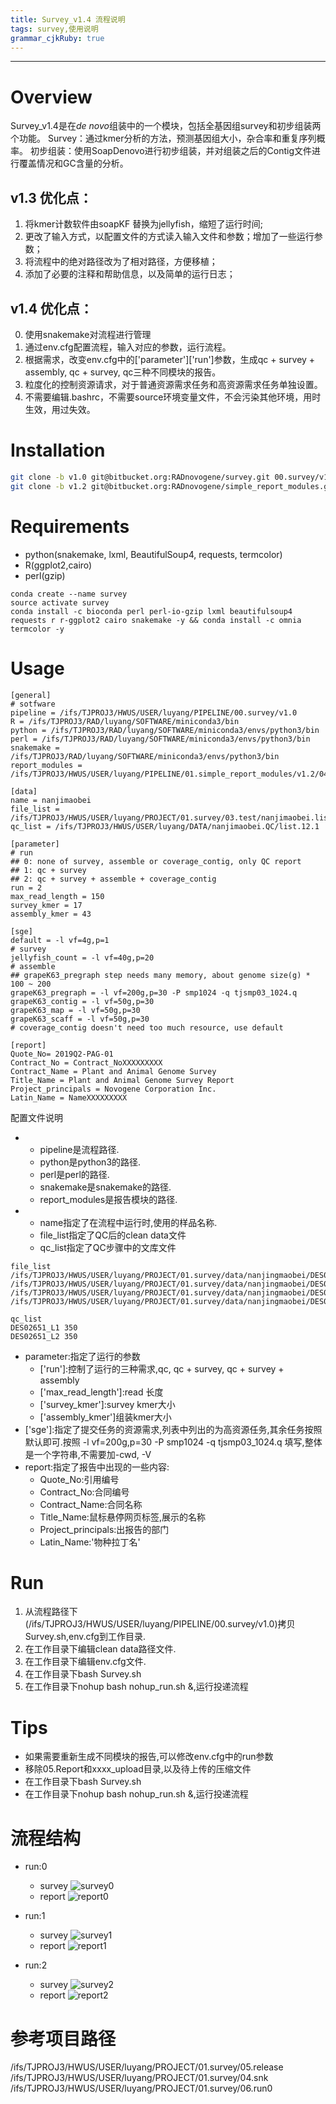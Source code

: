 ```yaml
---
title: Survey_v1.4 流程说明
tags: survey,使用说明
grammar_cjkRuby: true
---
```


-----
# Overview
Survey_v1.4是在*de novo*组装中的一个模块，包括全基因组survey和初步组装两个功能。
Survey：通过kmer分析的方法，预测基因组大小，杂合率和重复序列概率。
初步组装：使用SoapDenovo进行初步组装，并对组装之后的Contig文件进行覆盖情况和GC含量的分析。
## v1.3 优化点：
1. 将kmer计数软件由soapKF 替换为jellyfish，缩短了运行时间;
2. 更改了输入方式，以配置文件的方式读入输入文件和参数；增加了一些运行参数；
3. 将流程中的绝对路径改为了相对路径，方便移植；
4. 添加了必要的注释和帮助信息，以及简单的运行日志；
## v1.4 优化点：
0. 使用snakemake对流程进行管理
1. 通过env.cfg配置流程，输入对应的参数，运行流程。
2. 根据需求，改变env.cfg中的['parameter']['run']参数，生成qc + survey + assembly, qc + survey, qc三种不同模块的报告。
3. 粒度化的控制资源请求，对于普通资源需求任务和高资源需求任务单独设置。
4. 不需要编辑.bashrc，不需要source环境变量文件，不会污染其他环境，用时生效，用过失效。

# Installation
```bash
git clone -b v1.0 git@bitbucket.org:RADnovogene/survey.git 00.survey/v1.0
git clone -b v1.2 git@bitbucket.org:RADnovogene/simple_report_modules.git 01.simple_report_modules/v1.2
```
# Requirements
- python(snakemake, lxml, BeautifulSoup4, requests, termcolor)
- R(ggplot2,cairo)
- perl(gzip)
```
conda create --name survey
source activate survey
conda install -c bioconda perl perl-io-gzip lxml beautifulsoup4 requests r r-ggplot2 cairo snakemake -y && conda install -c omnia termcolor -y
```
# Usage
```dsconfig
[general]
# sotfware
pipeline = /ifs/TJPROJ3/HWUS/USER/luyang/PIPELINE/00.survey/v1.0
R = /ifs/TJPROJ3/RAD/luyang/SOFTWARE/miniconda3/bin
python = /ifs/TJPROJ3/RAD/luyang/SOFTWARE/miniconda3/envs/python3/bin
perl = /ifs/TJPROJ3/RAD/luyang/SOFTWARE/miniconda3/envs/python3/bin
snakemake = /ifs/TJPROJ3/RAD/luyang/SOFTWARE/miniconda3/envs/python3/bin
report_modules = /ifs/TJPROJ3/HWUS/USER/luyang/PIPELINE/01.simple_report_modules/v1.2/04.survey

[data]
name = nanjimaobei
file_list = /ifs/TJPROJ3/HWUS/USER/luyang/PROJECT/01.survey/03.test/nanjimaobei.list
qc_list = /ifs/TJPROJ3/HWUS/USER/luyang/DATA/nanjimaobei.QC/list.12.1

[parameter]
# run
## 0: none of survey, assemble or coverage_contig, only QC report
## 1: qc + survey
## 2: qc + survey + assemble + coverage_contig
run = 2
max_read_length = 150
survey_kmer = 17
assembly_kmer = 43

[sge]
default = -l vf=4g,p=1
# survey
jellyfish_count = -l vf=40g,p=20
# assemble
## grapeK63_pregraph step needs many memory, about genome size(g) * 100 ~ 200
grapeK63_pregraph = -l vf=200g,p=30 -P smp1024 -q tjsmp03_1024.q
grapeK63_contig = -l vf=50g,p=30
grapeK63_map = -l vf=50g,p=30
grapeK63_scaff = -l vf=50g,p=30
# coverage_contig doesn't need too much resource, use default

[report]
Quote_No= 2019Q2-PAG-01
Contract_No = Contract_NoXXXXXXXXX
Contract_Name = Plant and Animal Genome Survey
Title_Name = Plant and Animal Genome Survey Report
Project_principals = Novogene Corporation Inc.
Latin_Name = NameXXXXXXXXX
```
配置文件说明
- ['general']:指定了一些环境路径
	- pipeline是流程路径.
	- python是python3的路径.
	- perl是perl的路径.
	- snakemake是snakemake的路径.
	- report_modules是报告模块的路径.
- ['data']:主要为一些输入文件的路径,
	- name指定了在流程中运行时,使用的样品名称.
	- file_list指定了QC后的clean data文件
	- qc_list指定了QC步骤中的文库文件
``` 
file_list
/ifs/TJPROJ3/HWUS/USER/luyang/PROJECT/01.survey/data/nanjingmaobei/DES02651_L1_1_clean.rd.fq.gz
/ifs/TJPROJ3/HWUS/USER/luyang/PROJECT/01.survey/data/nanjingmaobei/DES02651_L1_2_clean.rd.fq.gz
/ifs/TJPROJ3/HWUS/USER/luyang/PROJECT/01.survey/data/nanjingmaobei/DES02651_L2_1_clean.rd.fq.gz
/ifs/TJPROJ3/HWUS/USER/luyang/PROJECT/01.survey/data/nanjingmaobei/DES02651_L2_2_clean.rd.fq.gz
```
```
qc_list
DES02651_L1	350
DES02651_L2	350
```


- parameter:指定了运行的参数
	- ['run']:控制了运行的三种需求,qc, qc + survey, qc + survey + assembly
	- ['max_read_length']:read 长度
	- ['survey_kmer']:survey kmer大小
	- ['assembly_kmer']组装kmer大小
- ['sge']:指定了提交任务的资源需求,列表中列出的为高资源任务,其余任务按照默认即可.按照 -l vf=200g,p=30 -P smp1024 -q tjsmp03_1024.q 填写,整体是一个字符串,不需要加-cwd, -V
- report:指定了报告中出现的一些内容:
	- Quote_No:引用编号
	- Contract_No:合同编号
	- Contract_Name:合同名称
	- Title_Name:鼠标悬停网页标签,展示的名称
	- Project_principals:出报告的部门
	- Latin_Name:'物种拉丁名'
# Run
1. 从流程路径下(/ifs/TJPROJ3/HWUS/USER/luyang/PIPELINE/00.survey/v1.0)拷贝Survey.sh,env.cfg到工作目录.
2. 在工作目录下编辑clean data路径文件.
3. 在工作目录下编辑env.cfg文件.
4. 在工作目录下bash Survey.sh
5. 在工作目录下nohup bash nohup_run.sh &,运行投递流程

# Tips
- 如果需要重新生成不同模块的报告,可以修改env.cfg中的run参数
- 移除05.Report和xxxx_upload目录,以及待上传的压缩文件
- 在工作目录下bash Survey.sh
- 在工作目录下nohup bash nohup_run.sh &,运行投递流程

# 流程结构
- run:0
	- survey
![survey0](https://www.github.com/luyang93/gitimg/raw/master/2019/5/survey0.png)
	- report
![report0](https://www.github.com/luyang93/gitimg/raw/master/2019/5/report0.png)

- run:1
	- survey
![survey1](https://www.github.com/luyang93/gitimg/raw/master/2019/5/survey1.png)
	- report
![report1](https://www.github.com/luyang93/gitimg/raw/master/2019/5/report1.png)

- run:2
	- survey
![survey2](https://www.github.com/luyang93/gitimg/raw/master/2019/5/survey2.png)
	- report
![report2](https://www.github.com/luyang93/gitimg/raw/master/2019/5/report2.png)
# 参考项目路径
/ifs/TJPROJ3/HWUS/USER/luyang/PROJECT/01.survey/05.release
/ifs/TJPROJ3/HWUS/USER/luyang/PROJECT/01.survey/04.snk
/ifs/TJPROJ3/HWUS/USER/luyang/PROJECT/01.survey/06.run0